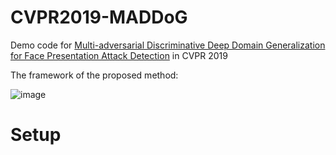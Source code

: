 # CVPR2019-MADDoG
Demo code for <a href=http://openaccess.thecvf.com/content_CVPR_2019/papers/Shao_Multi-Adversarial_Discriminative_Deep_Domain_Generalization_for_Face_Presentation_Attack_Detection_CVPR_2019_paper.pdf> Multi-adversarial Discriminative Deep Domain Generalization for Face Presentation Attack Detection</a> in CVPR 2019 

The framework of the proposed method:

![image](https://github.com/jimmykobe/CVPR2019-MADDoG/blob/master/models/cvpr2019.png "image")

# Setup

